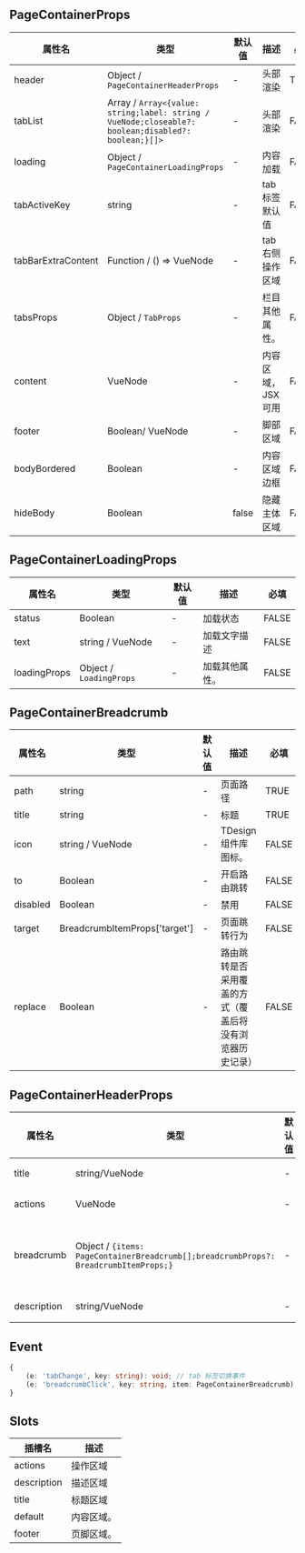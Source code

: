 ## PageContainerProps
|属性名|类型|默认值|描述|必填|
|------|------|------|------|------|
|header|Object / `PageContainerHeaderProps`|-| 头部渲染 | TRUE |
|tabList|Array / `Array<{value: string;label: string / VueNode;closeable?: boolean;disabled?: boolean;}[]>`|-| 头部渲染 | FALSE |
|loading|Object / `PageContainerLoadingProps`|-| 内容加载 | FALSE |
|tabActiveKey|string|-| tab 标签默认值 | FALSE |
|tabBarExtraContent| Function / () => VueNode|-| tab 右侧操作区域 | FALSE |
|tabsProps|Object / `TabProps`|-| 栏目其他属性。 | FALSE |
|content| VueNode |-| 内容区域，JSX 可用 | FALSE |
|footer|Boolean/ VueNode|-| 脚部区域 | FALSE |
|bodyBordered|Boolean|-| 内容区域边框 | FALSE |
|hideBody| Boolean| false | 隐藏主体区域| FALSE |


## PageContainerLoadingProps
|属性名|类型|默认值|描述|必填|
|------|------|------|------|------|
|status| Boolean |-|加载状态|FALSE|
|text|string / VueNode|-|加载文字描述|FALSE|
|loadingProps| Object / `LoadingProps` |-|加载其他属性。|FALSE|

## PageContainerBreadcrumb
|属性名|类型|默认值|描述|必填|
|------|------|------|------|------|
|path| string |-| 页面路径 | TRUE |
|title| string |-| 标题 | TRUE |
|icon| string / VueNode |-| TDesign 组件库图标。 |FALSE|
|to| Boolean |-| 开启路由跳转 |FALSE|
|disabled| Boolean |-| 禁用 |FALSE|
|target| BreadcrumbItemProps['target'] |-| 页面跳转行为 |FALSE|
|replace| Boolean |-| 路由跳转是否采用覆盖的方式（覆盖后将没有浏览器历史记录） |FALSE|


## PageContainerHeaderProps
|属性名|类型|默认值|描述|必填|
|------|------|------|------|------|
|title| string/VueNode |-| 标题 | TRUE |
|actions| VueNode |-| 操作 | FALSE |
|breadcrumb| Object / `{items: PageContainerBreadcrumb[];breadcrumbProps?: BreadcrumbItemProps;}` |-| 面包屑配置 |FALSE|
|description| string/VueNode |-| 描述 |FALSE|

## Event
```ts
{
    (e: 'tabChange', key: string): void; // tab 标签切换事件
    (e: 'breadcrumbClick', key: string, item: PageContainerBreadcrumb): void; // 面包屑点击事件
}
```

## Slots
|插槽名|描述|
|------|------|
|actions|操作区域|
| description | 描述区域|
|title | 标题区域 |
|default | 内容区域。|
|footer | 页脚区域。|